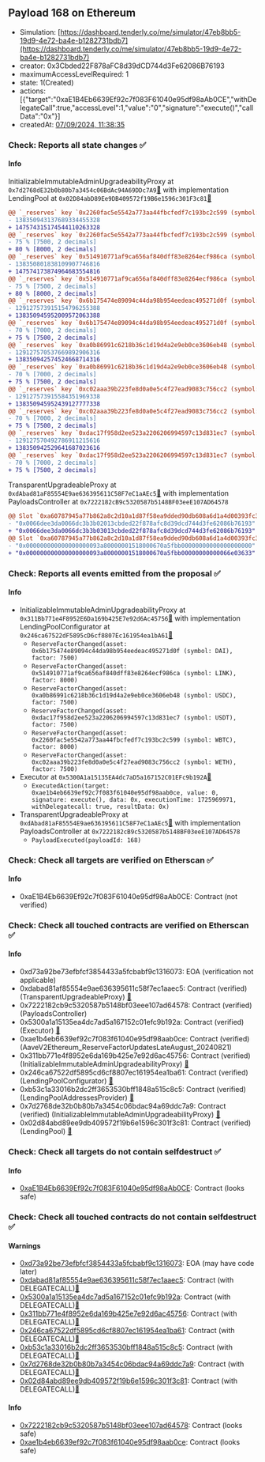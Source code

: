 ## Payload 168 on Ethereum

- Simulation: [https://dashboard.tenderly.co/me/simulator/47eb8bb5-19d9-4e72-ba4e-b1282731bdb7](https://dashboard.tenderly.co/me/simulator/47eb8bb5-19d9-4e72-ba4e-b1282731bdb7)
- creator: 0x3Cbded22F878aFC8d39dCD744d3Fe62086B76193
- maximumAccessLevelRequired: 1
- state: 1(Created)
- actions: [{"target":"0xaE1B4Eb6639Ef92c7f083F61040e95df98aAb0CE","withDelegateCall":true,"accessLevel":1,"value":"0","signature":"execute()","callData":"0x"}]
- createdAt: [07/09/2024, 11:38:35](https://etherscan.io/tx/0x42e21e166d01689ad1d61dab84eae717a881bb5b8ce17baf040bc1cda745b59e)

### Check: Reports all state changes :white_check_mark:

#### Info


InitializableImmutableAdminUpgradeabilityProxy at `0x7d2768dE32b0b80b7a3454c06BdAc94A69DDc7A9`[:ghost:](https://github.com/bgd-labs/aave-address-book "AaveV2Ethereum.POOL") with implementation LendingPool at `0x02D84abD89Ee9DB409572f19B6e1596c301F3c81`[:ghost:](https://github.com/bgd-labs/aave-address-book "AaveV2Ethereum.POOL_IMPL")
```diff
@@ `_reserves` key `0x2260fac5e5542a773aa44fbcfedf7c193bc2c599 (symbol: WBTC).configuration.data` @@
- 138350943137689334455328
+ 147574315174544110263328
@@ `_reserves` key `0x2260fac5e5542a773aa44fbcfedf7c193bc2c599 (symbol: WBTC).configuration.data_decoded.reserveFactor` @@
- 75 % [7500, 2 decimals]
+ 80 % [8000, 2 decimals]
@@ `_reserves` key `0x514910771af9ca656af840dff83e8264ecf986ca (symbol: LINK).configuration.data` @@
- 138350801838109907746816
+ 147574173874964683554816
@@ `_reserves` key `0x514910771af9ca656af840dff83e8264ecf986ca (symbol: LINK).configuration.data_decoded.reserveFactor` @@
- 75 % [7500, 2 decimals]
+ 80 % [8000, 2 decimals]
@@ `_reserves` key `0x6b175474e89094c44da98b954eedeac495271d0f (symbol: DAI).configuration.data` @@
- 129127573915154796255388
+ 138350945952009572063388
@@ `_reserves` key `0x6b175474e89094c44da98b954eedeac495271d0f (symbol: DAI).configuration.data_decoded.reserveFactor` @@
- 70 % [7000, 2 decimals]
+ 75 % [7500, 2 decimals]
@@ `_reserves` key `0xa0b86991c6218b36c1d19d4a2e9eb0ce3606eb48 (symbol: USDC).configuration.data` @@
- 129127570537669892906316
+ 138350942574524668714316
@@ `_reserves` key `0xa0b86991c6218b36c1d19d4a2e9eb0ce3606eb48 (symbol: USDC).configuration.data_decoded.reserveFactor` @@
- 70 % [7000, 2 decimals]
+ 75 % [7500, 2 decimals]
@@ `_reserves` key `0xc02aaa39b223fe8d0a0e5c4f27ead9083c756cc2 (symbol: WETH).configuration.data` @@
- 129127573915584351969338
+ 138350945952439127777338
@@ `_reserves` key `0xc02aaa39b223fe8d0a0e5c4f27ead9083c756cc2 (symbol: WETH).configuration.data_decoded.reserveFactor` @@
- 70 % [7000, 2 decimals]
+ 75 % [7500, 2 decimals]
@@ `_reserves` key `0xdac17f958d2ee523a2206206994597c13d831ec7 (symbol: USDT).configuration.data` @@
- 129127570492786911215616
+ 138350942529641687023616
@@ `_reserves` key `0xdac17f958d2ee523a2206206994597c13d831ec7 (symbol: USDT).configuration.data_decoded.reserveFactor` @@
- 70 % [7000, 2 decimals]
+ 75 % [7500, 2 decimals]
```

TransparentUpgradeableProxy at `0xdAbad81aF85554E9ae636395611C58F7eC1aAEc5`[:ghost:](https://github.com/bgd-labs/aave-address-book "GovernanceV3Ethereum.PAYLOADS_CONTROLLER") with implementation PayloadsController at `0x7222182cB9c5320587b5148BF03eeE107AD64578`
```diff
@@ Slot `0xa60787945a77b862a8c2d10a1d87f58ea9dded90db608a6d1a4d00393fc3c3dc` @@
- "0x0066dee3da0066dc3b3b02013cbded22f878afc8d39dcd744d3fe62086b76193"
+ "0x0066dee3da0066dc3b3b03013cbded22f878afc8d39dcd744d3fe62086b76193"
@@ Slot `0xa60787945a77b862a8c2d10a1d87f58ea9dded90db608a6d1a4d00393fc3c3dd` @@
- "0x000000000000000000093a80000001518000670a5fbb00000000000000000000"
+ "0x000000000000000000093a80000001518000670a5fbb00000000000066e03633"
```


### Check: Reports all events emitted from the proposal :white_check_mark:

#### Info

- InitializableImmutableAdminUpgradeabilityProxy at `0x311Bb771e4F8952E6Da169b425E7e92d6Ac45756`[:ghost:](https://github.com/bgd-labs/aave-address-book "AaveV2Ethereum.POOL_CONFIGURATOR") with implementation LendingPoolConfigurator at `0x246ca67522dF5895cD6cf8807Ec161954ea1bA61`[:ghost:](https://github.com/bgd-labs/aave-address-book "AaveV2Ethereum.POOL_CONFIGURATOR_IMPL")
  - `ReserveFactorChanged(asset: 0x6b175474e89094c44da98b954eedeac495271d0f (symbol: DAI), factor: 7500)`
  - `ReserveFactorChanged(asset: 0x514910771af9ca656af840dff83e8264ecf986ca (symbol: LINK), factor: 8000)`
  - `ReserveFactorChanged(asset: 0xa0b86991c6218b36c1d19d4a2e9eb0ce3606eb48 (symbol: USDC), factor: 7500)`
  - `ReserveFactorChanged(asset: 0xdac17f958d2ee523a2206206994597c13d831ec7 (symbol: USDT), factor: 7500)`
  - `ReserveFactorChanged(asset: 0x2260fac5e5542a773aa44fbcfedf7c193bc2c599 (symbol: WBTC), factor: 8000)`
  - `ReserveFactorChanged(asset: 0xc02aaa39b223fe8d0a0e5c4f27ead9083c756cc2 (symbol: WETH), factor: 7500)`
- Executor at `0x5300A1a15135EA4dc7aD5a167152C01EFc9b192A`[:ghost:](https://github.com/bgd-labs/aave-address-book "AaveV2Ethereum.POOL_ADMIN, AaveV2EthereumAMM.POOL_ADMIN, AaveV3Ethereum.ACL_ADMIN, AaveV3EthereumLido.ACL_ADMIN, GovernanceV3Ethereum.EXECUTOR_LVL_1")
  - `ExecutedAction(target: 0xae1b4eb6639ef92c7f083f61040e95df98aab0ce, value: 0, signature: execute(), data: 0x, executionTime: 1725969971, withDelegatecall: true, resultData: 0x)`
- TransparentUpgradeableProxy at `0xdAbad81aF85554E9ae636395611C58F7eC1aAEc5`[:ghost:](https://github.com/bgd-labs/aave-address-book "GovernanceV3Ethereum.PAYLOADS_CONTROLLER") with implementation PayloadsController at `0x7222182cB9c5320587b5148BF03eeE107AD64578`
  - `PayloadExecuted(payloadId: 168)`

### Check: Check all targets are verified on Etherscan :white_check_mark:

#### Info

- 0xaE1B4Eb6639Ef92c7f083F61040e95df98aAb0CE: Contract (not verified) 

### Check: Check all touched contracts are verified on Etherscan :white_check_mark:

#### Info

- 0xd73a92be73efbfcf3854433a5fcbabf9c1316073: EOA (verification not applicable)
- 0xdabad81af85554e9ae636395611c58f7ec1aaec5: Contract (verified) (TransparentUpgradeableProxy) [:ghost:](https://github.com/bgd-labs/aave-address-book "GovernanceV3Ethereum.PAYLOADS_CONTROLLER")
- 0x7222182cb9c5320587b5148bf03eee107ad64578: Contract (verified) (PayloadsController) 
- 0x5300a1a15135ea4dc7ad5a167152c01efc9b192a: Contract (verified) (Executor) [:ghost:](https://github.com/bgd-labs/aave-address-book "AaveV2Ethereum.POOL_ADMIN, AaveV2EthereumAMM.POOL_ADMIN, AaveV3Ethereum.ACL_ADMIN, AaveV3EthereumLido.ACL_ADMIN, GovernanceV3Ethereum.EXECUTOR_LVL_1")
- 0xae1b4eb6639ef92c7f083f61040e95df98aab0ce: Contract (verified) (AaveV2Ethereum_ReserveFactorUpdatesLateAugust_20240821) 
- 0x311bb771e4f8952e6da169b425e7e92d6ac45756: Contract (verified) (InitializableImmutableAdminUpgradeabilityProxy) [:ghost:](https://github.com/bgd-labs/aave-address-book "AaveV2Ethereum.POOL_CONFIGURATOR")
- 0x246ca67522df5895cd6cf8807ec161954ea1ba61: Contract (verified) (LendingPoolConfigurator) [:ghost:](https://github.com/bgd-labs/aave-address-book "AaveV2Ethereum.POOL_CONFIGURATOR_IMPL")
- 0xb53c1a33016b2dc2ff3653530bff1848a515c8c5: Contract (verified) (LendingPoolAddressesProvider) [:ghost:](https://github.com/bgd-labs/aave-address-book "AaveV2Ethereum.POOL_ADDRESSES_PROVIDER")
- 0x7d2768de32b0b80b7a3454c06bdac94a69ddc7a9: Contract (verified) (InitializableImmutableAdminUpgradeabilityProxy) [:ghost:](https://github.com/bgd-labs/aave-address-book "AaveV2Ethereum.POOL")
- 0x02d84abd89ee9db409572f19b6e1596c301f3c81: Contract (verified) (LendingPool) [:ghost:](https://github.com/bgd-labs/aave-address-book "AaveV2Ethereum.POOL_IMPL")

### Check: Check all targets do not contain selfdestruct :white_check_mark:

#### Info

- [0xaE1B4Eb6639Ef92c7f083F61040e95df98aAb0CE](https://etherscan.io/address/0xaE1B4Eb6639Ef92c7f083F61040e95df98aAb0CE): Contract (looks safe)

### Check: Check all touched contracts do not contain selfdestruct :white_check_mark:

#### Warnings

- [0xd73a92be73efbfcf3854433a5fcbabf9c1316073](https://etherscan.io/address/0xd73a92be73efbfcf3854433a5fcbabf9c1316073): EOA (may have code later)
- [0xdabad81af85554e9ae636395611c58f7ec1aaec5](https://etherscan.io/address/0xdabad81af85554e9ae636395611c58f7ec1aaec5): Contract (with DELEGATECALL)[:ghost:](https://github.com/bgd-labs/aave-address-book "GovernanceV3Ethereum.PAYLOADS_CONTROLLER")
- [0x5300a1a15135ea4dc7ad5a167152c01efc9b192a](https://etherscan.io/address/0x5300a1a15135ea4dc7ad5a167152c01efc9b192a): Contract (with DELEGATECALL)[:ghost:](https://github.com/bgd-labs/aave-address-book "AaveV2Ethereum.POOL_ADMIN, AaveV2EthereumAMM.POOL_ADMIN, AaveV3Ethereum.ACL_ADMIN, AaveV3EthereumLido.ACL_ADMIN, GovernanceV3Ethereum.EXECUTOR_LVL_1")
- [0x311bb771e4f8952e6da169b425e7e92d6ac45756](https://etherscan.io/address/0x311bb771e4f8952e6da169b425e7e92d6ac45756): Contract (with DELEGATECALL)[:ghost:](https://github.com/bgd-labs/aave-address-book "AaveV2Ethereum.POOL_CONFIGURATOR")
- [0x246ca67522df5895cd6cf8807ec161954ea1ba61](https://etherscan.io/address/0x246ca67522df5895cd6cf8807ec161954ea1ba61): Contract (with DELEGATECALL)[:ghost:](https://github.com/bgd-labs/aave-address-book "AaveV2Ethereum.POOL_CONFIGURATOR_IMPL")
- [0xb53c1a33016b2dc2ff3653530bff1848a515c8c5](https://etherscan.io/address/0xb53c1a33016b2dc2ff3653530bff1848a515c8c5): Contract (with DELEGATECALL)[:ghost:](https://github.com/bgd-labs/aave-address-book "AaveV2Ethereum.POOL_ADDRESSES_PROVIDER")
- [0x7d2768de32b0b80b7a3454c06bdac94a69ddc7a9](https://etherscan.io/address/0x7d2768de32b0b80b7a3454c06bdac94a69ddc7a9): Contract (with DELEGATECALL)[:ghost:](https://github.com/bgd-labs/aave-address-book "AaveV2Ethereum.POOL")
- [0x02d84abd89ee9db409572f19b6e1596c301f3c81](https://etherscan.io/address/0x02d84abd89ee9db409572f19b6e1596c301f3c81): Contract (with DELEGATECALL)[:ghost:](https://github.com/bgd-labs/aave-address-book "AaveV2Ethereum.POOL_IMPL")

#### Info

- [0x7222182cb9c5320587b5148bf03eee107ad64578](https://etherscan.io/address/0x7222182cb9c5320587b5148bf03eee107ad64578): Contract (looks safe)
- [0xae1b4eb6639ef92c7f083f61040e95df98aab0ce](https://etherscan.io/address/0xae1b4eb6639ef92c7f083f61040e95df98aab0ce): Contract (looks safe)

